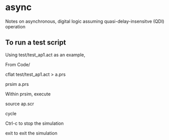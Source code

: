 # async

Notes on asynchronous, digital logic assuming quasi-delay-insensitve (QDI) operation

## To run a test script

Using test/test\_ap1.act as an example,

From Code/

cflat test/test\_ap1.act > a.prs

prsim a.prs

Within prsim, execute

source ap.scr

cycle

Ctrl-c to stop the simulation

exit to exit the simulation
